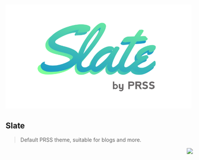 <p>
  <img src="public/thumbnail.png" width="500" />
  <h2>Slate</h2>
  <blockquote>Default PRSS theme, suitable for blogs and more.</blockquote>
</p>

<div align="right">
  <p><a href="https://prss.io"><img src="https://i.imgur.com/5OQD7eL.png" width="130" /></a></p>
</div>

